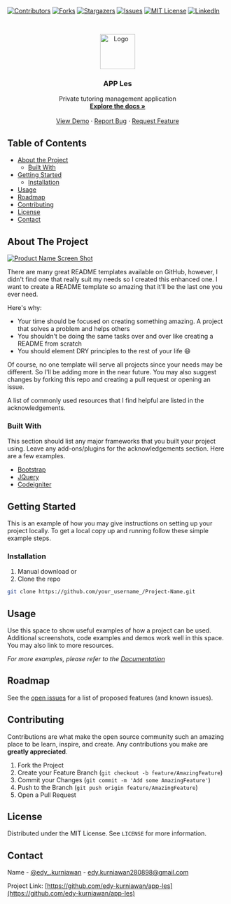 <!--
*** Thanks for checking out this README Template. If you have a suggestion that would
*** make this better, please fork the repo and create a pull request or simply open
*** an issue with the tag "enhancement".
*** Thanks again! Now go create something AMAZING! :D
-->





<!-- PROJECT SHIELDS -->
<!--
*** I'm using markdown "reference style" links for readability.
*** Reference links are enclosed in brackets [ ] instead of parentheses ( ).
*** See the bottom of this document for the declaration of the reference variables
*** for contributors-url, forks-url, etc. This is an optional, concise syntax you may use.
*** https://www.markdownguide.org/basic-syntax/#reference-style-links
-->
[![Contributors][contributors-shield]][contributors-url]
[![Forks][forks-shield]][forks-url]
[![Stargazers][stars-shield]][stars-url]
[![Issues][issues-shield]][issues-url]
[![MIT License][license-shield]][license-url]
[![LinkedIn][linkedin-shield]][linkedin-url]



<!-- PROJECT LOGO -->
<br />
<p align="center">
  <a href="https://github.com/edy-kurniawan/app-les/">
    <img src="images/logo.png" alt="Logo" width="80" height="80">
  </a>

  <h3 align="center">APP Les</h3>

  <p align="center">
    Private tutoring management application
    <br />
    <a href="https://github.com/edy-kurniawan/app-les/"><strong>Explore the docs »</strong></a>
    <br />
    <br />
    <a href="https://github.com/edy-kurniawan/app-les/">View Demo</a>
    ·
    <a href="https://github.com/edy-kurniawan/app-les/issues">Report Bug</a>
    ·
    <a href="https://github.com/edy-kurniawan/app-les/issues">Request Feature</a>
  </p>
</p>



<!-- TABLE OF CONTENTS -->
## Table of Contents

* [About the Project](#about-the-project)
  * [Built With](#built-with)
* [Getting Started](#getting-started)
  * [Installation](#installation)
* [Usage](#usage)
* [Roadmap](#roadmap)
* [Contributing](#contributing)
* [License](#license)
* [Contact](#contact)



<!-- ABOUT THE PROJECT -->
## About The Project

[![Product Name Screen Shot][product-screenshot]](#)

There are many great README templates available on GitHub, however, I didn't find one that really suit my needs so I created this enhanced one. I want to create a README template so amazing that it'll be the last one you ever need.

Here's why:
* Your time should be focused on creating something amazing. A project that solves a problem and helps others
* You shouldn't be doing the same tasks over and over like creating a README from scratch
* You should element DRY principles to the rest of your life :smile:

Of course, no one template will serve all projects since your needs may be different. So I'll be adding more in the near future. You may also suggest changes by forking this repo and creating a pull request or opening an issue.

A list of commonly used resources that I find helpful are listed in the acknowledgements.

### Built With
This section should list any major frameworks that you built your project using. Leave any add-ons/plugins for the acknowledgements section. Here are a few examples.
* [Bootstrap](https://getbootstrap.com)
* [JQuery](https://jquery.com)
* [Codeigniter](https://codeigniter.com)



<!-- GETTING STARTED -->
## Getting Started

This is an example of how you may give instructions on setting up your project locally.
To get a local copy up and running follow these simple example steps.


### Installation

1. Manual download or
2. Clone the repo
```sh
git clone https://github.com/your_username_/Project-Name.git
```

<!-- USAGE EXAMPLES -->
## Usage

Use this space to show useful examples of how a project can be used. Additional screenshots, code examples and demos work well in this space. You may also link to more resources.

_For more examples, please refer to the [Documentation](#)_



<!-- ROADMAP -->
## Roadmap

See the [open issues](https://github.com/edy-kurniawan/app-les/issues) for a list of proposed features (and known issues).



<!-- CONTRIBUTING -->
## Contributing

Contributions are what make the open source community such an amazing place to be learn, inspire, and create. Any contributions you make are **greatly appreciated**.

1. Fork the Project
2. Create your Feature Branch (`git checkout -b feature/AmazingFeature`)
3. Commit your Changes (`git commit -m 'Add some AmazingFeature'`)
4. Push to the Branch (`git push origin feature/AmazingFeature`)
5. Open a Pull Request



<!-- LICENSE -->
## License

Distributed under the MIT License. See `LICENSE` for more information.



<!-- CONTACT -->
## Contact

Name - [@edy_.kurniawan](https://www.instagram.com/edy_.kurniawan/) - edy.kurniawan280898@gmail.com

Project Link: [https://github.com/edy-kurniawan/app-les](https://github.com/edy-kurniawan/app-les)






<!-- MARKDOWN LINKS & IMAGES -->
<!-- https://www.markdownguide.org/basic-syntax/#reference-style-links -->
[contributors-shield]: https://img.shields.io/github/contributors/edy-kurniawan/app-les/.svg?style=flat-square
[contributors-url]: https://github.com/edy-kurniawan/app-les/graphs/contributors
[forks-shield]: https://img.shields.io/github/forks/edy-kurniawan/app-les/.svg?style=flat-square
[forks-url]: https://github.com/edy-kurniawan/app-les//network/members
[stars-shield]: https://img.shields.io/github/stars/edy-kurniawan/app-les/.svg?style=flat-square
[stars-url]: https://github.com/edy-kurniawan/app-les/stargazers
[issues-shield]: https://img.shields.io/github/issues/edy-kurniawan/app-les/.svg?style=flat-square
[issues-url]: https://github.com/edy-kurniawan/app-les/issues
[license-shield]: https://img.shields.io/github/license/edy-kurniawan/app-les/.svg?style=flat-square
[license-url]: https://github.com/edy-kurniawan/app-les/blob/master/LICENSE.txt
[linkedin-shield]: https://img.shields.io/badge/-LinkedIn-black.svg?style=flat-square&logo=linkedin&colorB=555
[linkedin-url]: https://linkedin.com/in/othneildrew
[product-screenshot]: images/screenshot.png

